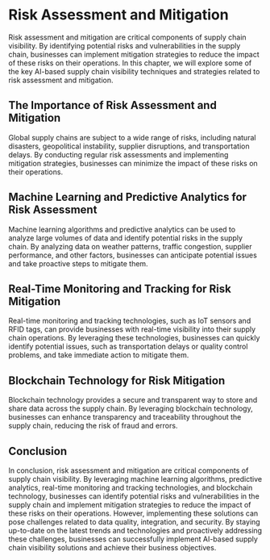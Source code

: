 Risk Assessment and Mitigation
===================================================================================================

Risk assessment and mitigation are critical components of supply chain visibility. By identifying potential risks and vulnerabilities in the supply chain, businesses can implement mitigation strategies to reduce the impact of these risks on their operations. In this chapter, we will explore some of the key AI-based supply chain visibility techniques and strategies related to risk assessment and mitigation.

The Importance of Risk Assessment and Mitigation
------------------------------------------------

Global supply chains are subject to a wide range of risks, including natural disasters, geopolitical instability, supplier disruptions, and transportation delays. By conducting regular risk assessments and implementing mitigation strategies, businesses can minimize the impact of these risks on their operations.

Machine Learning and Predictive Analytics for Risk Assessment
-------------------------------------------------------------

Machine learning algorithms and predictive analytics can be used to analyze large volumes of data and identify potential risks in the supply chain. By analyzing data on weather patterns, traffic congestion, supplier performance, and other factors, businesses can anticipate potential issues and take proactive steps to mitigate them.

Real-Time Monitoring and Tracking for Risk Mitigation
-----------------------------------------------------

Real-time monitoring and tracking technologies, such as IoT sensors and RFID tags, can provide businesses with real-time visibility into their supply chain operations. By leveraging these technologies, businesses can quickly identify potential issues, such as transportation delays or quality control problems, and take immediate action to mitigate them.

Blockchain Technology for Risk Mitigation
-----------------------------------------

Blockchain technology provides a secure and transparent way to store and share data across the supply chain. By leveraging blockchain technology, businesses can enhance transparency and traceability throughout the supply chain, reducing the risk of fraud and errors.

Conclusion
----------

In conclusion, risk assessment and mitigation are critical components of supply chain visibility. By leveraging machine learning algorithms, predictive analytics, real-time monitoring and tracking technologies, and blockchain technology, businesses can identify potential risks and vulnerabilities in the supply chain and implement mitigation strategies to reduce the impact of these risks on their operations. However, implementing these solutions can pose challenges related to data quality, integration, and security. By staying up-to-date on the latest trends and technologies and proactively addressing these challenges, businesses can successfully implement AI-based supply chain visibility solutions and achieve their business objectives.
